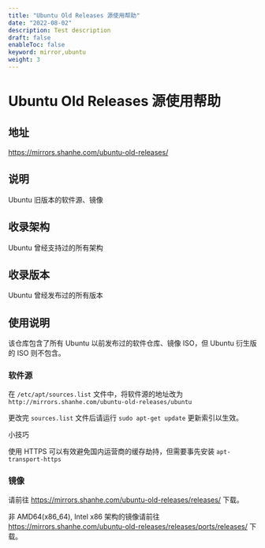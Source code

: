 ```yaml
---
title: "Ubuntu Old Releases 源使用帮助"
date: "2022-08-02"
description: Test description
draft: false
enableToc: false
keyword: mirror,ubuntu
weight: 3
---
```


# Ubuntu Old Releases 源使用帮助

## 地址

https://mirrors.shanhe.com/ubuntu-old-releases/

## 说明

Ubuntu 旧版本的软件源、镜像

## 收录架构

Ubuntu 曾经支持过的所有架构

## 收录版本

Ubuntu 曾经发布过的所有版本

## 使用说明

该仓库包含了所有 Ubuntu 以前发布过的软件仓库、镜像 ISO，但 Ubuntu 衍生版的 ISO 则不包含。

### 软件源

在 `/etc/apt/sources.list` 文件中，将软件源的地址改为 `http://mirrors.shanhe.com/ubuntu-old-releases/ubuntu`

更改完 `sources.list` 文件后请运行 `sudo apt-get update` 更新索引以生效。

小技巧

使用 HTTPS 可以有效避免国内运营商的缓存劫持，但需要事先安装 `apt-transport-https`

### 镜像

请前往 https://mirrors.shanhe.com/ubuntu-old-releases/releases/ 下载。

非 AMD64(x86_64), Intel x86 架构的镜像请前往 https://mirrors.shanhe.com/ubuntu-old-releases/releases/ports/releases/ 下载。